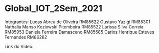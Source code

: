 # Global_IOT_2Sem_2021
Integrantes:
Lucas Abreu de Oliveira             RM85622
Gustavo Yazigi                      RM85301
Nathalia Manso Kozlowski Pitombeira RM85522
Larissa Silva Correia               RM85953
Daniela Ferreira Damasceno          RM85585
Carlos Henrique Esteves Fernandes   RM86282

Link do Video:
